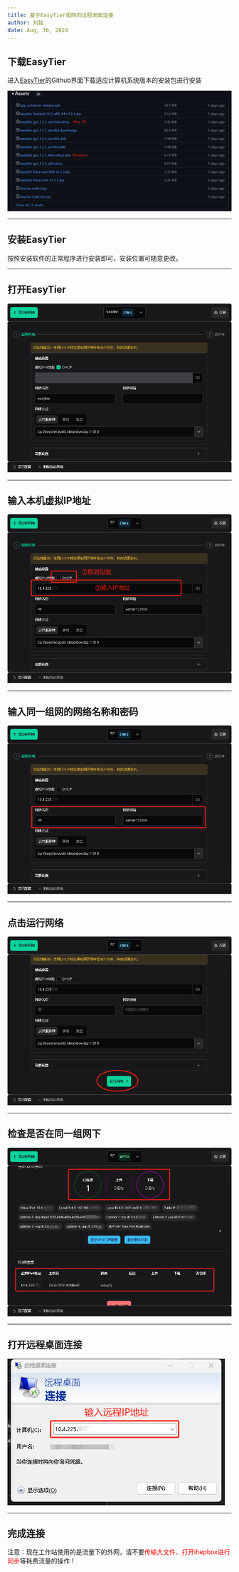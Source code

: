 ```yaml
---
title: 基于EasyTier组网的远程桌面连接
author: 刘铭
date: Aug, 30, 2024
---
```


## 下载EasyTier

进入[EasyTier](https://github.com/EasyTier/EasyTier/releases)的Github界面下载适应计算机系统版本的安装包进行安装

![Download](EasyTier_Download.png)

----

## 安装EasyTier

按照安装软件的正常程序进行安装即可，安装位置可随意更改。

----

## 打开EasyTier

![EasyTier GUI](EasyTier_GUI.png)

----

## 输入本机虚拟IP地址

![更改IP地址](Input_IP.png)

----

## 输入同一组网的网络名称和密码

![同一组网账号密码](EasyTier_Password.png)

----

## 点击运行网络

![Start](EasyTier_Start.png)

----

## 检查是否在同一组网下

![Check](EasyTier_Check.png)  

----

## 打开远程桌面连接

![Remote Desktop Connect](RDC.png)

----

## 完成连接

注意：现在工作站使用的是流量下的外网，请不要<span style="color:red">传输大文件、打开ihepbox进行同步</span>等耗费流量的操作！
